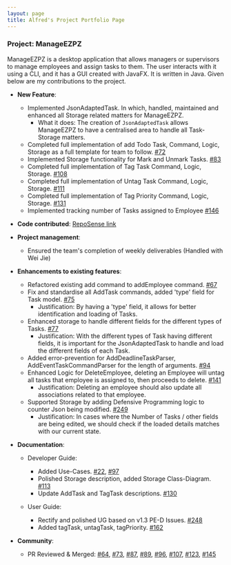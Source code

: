 ```yaml
---
layout: page
title: Alfred's Project Portfolio Page
---
```


### Project: ManageEZPZ

ManageEZPZ is a desktop application that allows managers or supervisors to manage employees and assign tasks to them. The user interacts with it using a CLI, and it has a GUI created with JavaFX. It is written in Java.
Given below are my contributions to the project.

* **New Feature**:
  * Implemented JsonAdaptedTask. In which, handled, maintained and enhanced all Storage related matters for ManageEZPZ.
    * What it does: The creation of `JsonAdaptedTask` allows ManageEZPZ to have a centralised area to handle all Task-Storage matters.
  * Completed full implementation of add Todo Task, Command, Logic, Storage as a full template for team to follow. [#72](https://github.com/AY2122S2-CS2103-F11-1/tp/pull/72) 
  * Implemented Storage functionality for Mark and Unmark Tasks. [#83](https://github.com/AY2122S2-CS2103-F11-1/tp/pull/83)
  * Completed full implementation of Tag Task Command, Logic, Storage. [#108](https://github.com/AY2122S2-CS2103-F11-1/tp/pull/108)
  * Completed full implementation of Untag Task Command, Logic, Storage. [#111](https://github.com/AY2122S2-CS2103-F11-1/tp/pull/111)
  * Completed full implementation of Tag Priority Command, Logic, Storage. [#131](https://github.com/AY2122S2-CS2103-F11-1/tp/pull/131)
  * Implemented tracking number of Tasks assigned to Employee [#146](https://github.com/AY2122S2-CS2103-F11-1/tp/pull/146)
  
* **Code contributed**: [RepoSense link](https://nus-cs2103-ay2122s2.github.io/tp-dashboard/?search=alfredkohhh&sort=groupTitle&sortWithin=title&since=2022-02-18&timeframe=commit&mergegroup=&groupSelect=groupByRepos&breakdown=true&checkedFileTypes=docs~functional-code~test-code~other)

* **Project management**:
  * Ensured the team's completion of weekly deliverables (Handled with Wei Jie)
  

* **Enhancements to existing features**:
  * Refactored existing add command to addEmployee command. [#67](https://github.com/AY2122S2-CS2103-F11-1/tp/pull/67)
  * Fix and standardise all AddTask commands, added 'type' field for Task model. [#75](https://github.com/AY2122S2-CS2103-F11-1/tp/pull/75)
    * Justification: By having a 'type' field, it allows for better identification and loading of Tasks.
  * Enhanced storage to handle different fields for the different types of Tasks. [#77](https://github.com/AY2122S2-CS2103-F11-1/tp/pull/77)
    * Justification: With the different types of Task having different fields, it is important for the JsonAdaptedTask to handle and load the different fields of each Task.
  * Added error-prevention for AddDeadlineTaskParser, AddEventTaskCommandParser for the length of arguments. [#94](https://github.com/AY2122S2-CS2103-F11-1/tp/pull/94)

  <div style="page-break-after: always;"></div>

  * Enhanced Logic for DeleteEmployee, deleting an Employee will untag all tasks that employee is assigned to, then proceeds to delete. [#141](https://github.com/AY2122S2-CS2103-F11-1/tp/pull/141)
    * Justification: Deleting an employee should also update all associations related to that employee.
  * Supported Storage by adding Defensive Programming logic to counter Json being modified. [#249](https://github.com/AY2122S2-CS2103-F11-1/tp/pull/249)
    * Justification: In cases where the Number of Tasks / other fields are being edited, we should check if the loaded details matches with our current state.

* **Documentation**:
  * Developer Guide:
    * Added Use-Cases. [#22](https://github.com/AY2122S2-CS2103-F11-1/tp/pull/22), 
                       [#97](https://github.com/AY2122S2-CS2103-F11-1/tp/pull/97)
    * Polished Storage description, added Storage Class-Diagram. [#113](https://github.com/AY2122S2-CS2103-F11-1/tp/pull/113)
    * Update AddTask and TagTask descriptions. [#130](https://github.com/AY2122S2-CS2103-F11-1/tp/pull/130)
    
  * User Guide:
    * Rectify and polished UG based on v1.3 PE-D Issues. [#248](https://github.com/AY2122S2-CS2103-F11-1/tp/pull/248)
    * Added tagTask, untagTask, tagPriority. [#162](https://github.com/AY2122S2-CS2103-F11-1/tp/pull/162)
    
* **Community**:
  * PR Reviewed & Merged: [#64](https://github.com/AY2122S2-CS2103-F11-1/tp/pull/64), 
                 [#73](https://github.com/AY2122S2-CS2103-F11-1/tp/pull/73), 
                 [#87](https://github.com/AY2122S2-CS2103-F11-1/tp/pull/87), 
                 [#89](https://github.com/AY2122S2-CS2103-F11-1/tp/pull/89),
                 [#96](https://github.com/AY2122S2-CS2103-F11-1/tp/pull/96),
                 [#107](https://github.com/AY2122S2-CS2103-F11-1/tp/pull/107),
                 [#123](https://github.com/AY2122S2-CS2103-F11-1/tp/pull/123),
                 [#145](https://github.com/AY2122S2-CS2103-F11-1/tp/pull/145)

